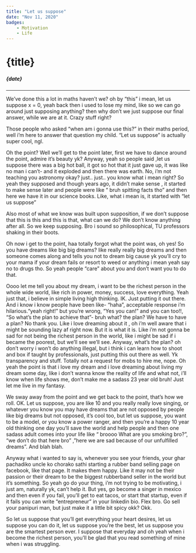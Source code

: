 ```yaml
---
title: "Let us suppose"
date: "Nov 11, 2020"
badges:
    - Motivation
    - Life
---
```


# {title}

##### {date}

<hr>
We’ve done this a lot in maths haven’t we? oh by “this” i mean, let us suppose x = 0, yeah back then i used to lose my mind, like so we can go around just supposing anything? then why don’t we just suppose our final answer, while we are at it. Crazy stuff right?

Those people who asked “when am i gonna use this?” in their maths period, well i’m here to answer that question my child. “Let us suppose” is actually super cool, ngl.

Oh the point? Well we’ll get to the point later, first we have to dance around the point, admire it’s beauty yk? Anyway, yeah so people said ,let us suppose there was a big hot ball, it got so hot that it just gave up, it was like no man i can’t- and it exploded and then there was earth. No, i’m not teaching you astronomy okay? just.. just.. you know what i mean right? So yeah they supposed and though years ago, it didn’t make sense , it started to make sense later and people were like “ bruh spitting facts tho” and then here we have it in our science books. Like, what i mean is, it started with “let us suppose”

Also most of what we know was built upon supposition, if we don’t suppose that this is this and this is that, what can we do? We don’t know anything after all. So we keep supposing. Bro i sound so philosophical, TU professors shaking in their boots.

Oh now i get to the point, haa totally forgot what the point was, oh yes! So you have dreams like big big dreams? like really really big dreams and then someone comes along and tells you not to dream big cause yk you’ll cry to your mama if your dream fails or resort to weed or anything i mean yeah say no to drugs tho. So yeah people “care” about you and don’t want you to do that.

Oooo let me tell you about my dream, i want to be the richest person in the whole wide world, like rich in power, money, success, love everything. Yeah just that, i believe in simple living high thinking. IK. Just putting it out there. And i know i know people have been like- “haha”, acceptable response i’m hilarious.“yeah right!” but you’re wrong, “Yes you can!” and you can too!!, “So what’s the plan to achieve that”- bruh what? the plan? We have to have a plan? No thank you. Like i love dreaming about it , oh i’m well aware that i might be sounding lazy af right now. But it is what it is. Like i’m not gonna be sad for not being the richest person in the world, like i might be sad if i became the poorest, but we’ll see we’ll see. Anyway, what’s the plan? oh don’t worry i won’t do anything illegal, but i think i can learn how to shoot and box if taught by professionals, just putting this out there as well. Yk transparency and stuff. Totally not a request for mobs to hire me, nope. Oh yeah the point is that i love my dream and i love dreaming about living my dream some day, like i don’t wanna know the reality of life and what not, i’ll know when life shows me, don’t make me a sadass 23 year old bruh! Just let me live in my fantasy.

We sway away from the point and we get back to the point, that’s how we roll. OK. Let us suppose, you are like 10 and you really really love singing, or whatever you know you may have dreams that are not opposed by people like big dreams but not opposed, it’s cool too, but let us suppose, you want to be a model, or you know a power ranger, and then you’re a happy 10 year old thinking one day you’ll save the world and help people and then one sadass adult comes into your life like “ broooo What are you smoking bro?”, “we don’t do that here bro” ,”here we are sad because of our unfulfilled dreams”. And blah blah.

Anyway what i wanted to say is, whenever you see your friends, your ghar pachadiko uncle ko chorako sathi starting a rubber band selling page on facebook, like that page. It makes them happy. Like it may not be their passion or their dream to be the biggest rubberband seller in the world but it’s something. So yeah go do your thing, i’m not trying to be motivating, i just am, naturally yk, can’t help it. But yes, go become a singer in mexico and then even if you fail, you’ll get to eat tacos, or start that startup, even if it fails you can write “entrepreneur” in your linkedin bio. Flex bro. Go sell your panipuri man, but just make it a little bit spicy okk? Okk.

So let us suppose that you’ll get everything your heart desires, let us suppose you can do it, let us suppose you’re the best, let us suppose you are the smartest person ever. I suppose that everyday and oh yeah when i become the richest person, you’ll be glad that you read something of mine when i was struggling.
